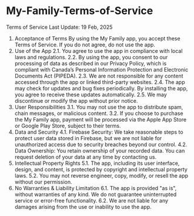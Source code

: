 # My-Family-Terms-of-Service

Terms of Service
Last Update: 19 Feb, 2025
1. Acceptance of Terms
By using the My Family app, you accept these Terms of Service. If you do not agree, do not use the app.
2. Use of the App
2.1. You agree to use the app in compliance with local laws and regulations. 2.2. By using the app, you consent to our processing of data as described in our Privacy Policy, which is compliant with Canada’s Personal Information Protection and Electronic Documents Act (PIPEDA). 2.3. We are not responsible for any content accessed through the app or linked third-party websites. 2.4. The app may check for updates and bug fixes periodically. By installing the app, you agree to receive these updates automatically. 2.5. We may discontinue or modify the app without prior notice.
3. User Responsibilities
3.1. You may not use the app to distribute spam, chain messages, or malicious content. 3.2. If you choose to purchase the My Family app, payment will be processed via the Apple App Store or Google Play Store, subject to their terms.
4. Data and Security
4.1. Firebase Security: We take reasonable steps to protect user data stored in Firebase, but we are not liable for unauthorized access due to security breaches beyond our control. 4.2. Data Ownership: You retain ownership of your recorded data. You can request deletion of your data at any time by contacting us.
5. Intellectual Property Rights
5.1. The app, including its user interface, design, and content, is protected by copyright and intellectual property laws. 5.2. You may not reverse engineer, copy, modify, or resell the app without our permission.
6. No Warranties & Liability Limitation
6.1. The app is provided "as is", without warranties of any kind. We do not guarantee uninterrupted service or error-free functionality. 6.2. We are not liable for any damages arising from the use or inability to use the app.
